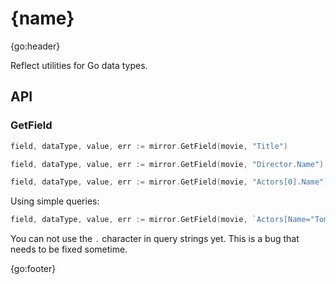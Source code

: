 # {name}

{go:header}

Reflect utilities for Go data types.

## API

### GetField

```go
field, dataType, value, err := mirror.GetField(movie, "Title")
```

```go
field, dataType, value, err := mirror.GetField(movie, "Director.Name")
```

```go
field, dataType, value, err := mirror.GetField(movie, "Actors[0].Name")
```

Using simple queries:

```go
field, dataType, value, err := mirror.GetField(movie, `Actors[Name="Tom Cruise"].Name`)
```

You can not use the `.` character in query strings yet. This is a bug that needs to be fixed sometime.

{go:footer}
